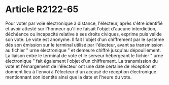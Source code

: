 # Article R2122-65

Pour voter par voie électronique à distance, l'électeur, après s'être identifié et avoir attesté sur l'honneur qu'il ne faisait l'objet d'aucune interdiction, déchéance ou incapacité relative à ses droits civiques, exprime puis valide son vote. Le vote est anonyme. Il fait l'objet d'un chiffrement par le système dès son émission sur le terminal utilisé par l'électeur, avant sa transmission au fichier " urne électronique ” et demeure chiffré jusqu'au dépouillement. La liaison entre le terminal de vote et le serveur hébergeant le fichier " urne électronique ” fait également l'objet d'un chiffrement. La transmission du vote et l'émargement de l'électeur ont une date certaine de réception et donnent lieu à l'envoi à l'électeur d'un accusé de réception électronique mentionnant son identité ainsi que la date et l'heure du vote.